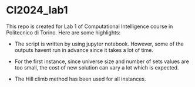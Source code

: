# CI2024_lab1
This repo is created for Lab 1 of Computational Intelligence course in Politecnico di Torino. Here are some highlights:

* The script is written by using jupyter notebook. However, some of the outputs havent run in advance since it takes a lot of time.

* For the first instance, since universe size and number of sets values are too small, the cost of new solution can vary a lot which is expected.

* The Hill climb method has been used for all instances.